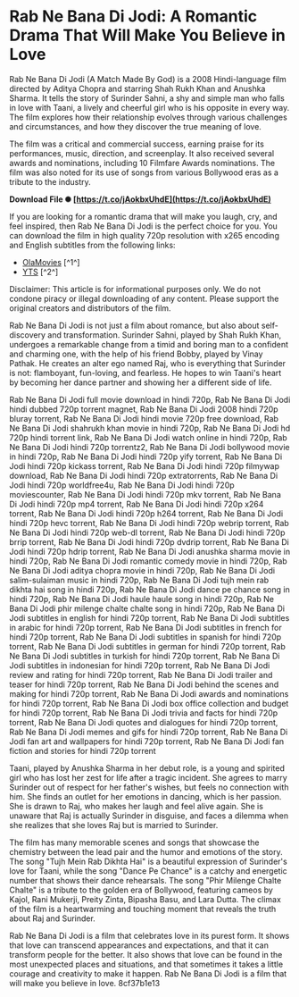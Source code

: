 
 
# Rab Ne Bana Di Jodi: A Romantic Drama That Will Make You Believe in Love
 
Rab Ne Bana Di Jodi (A Match Made By God) is a 2008 Hindi-language film directed by Aditya Chopra and starring Shah Rukh Khan and Anushka Sharma. It tells the story of Surinder Sahni, a shy and simple man who falls in love with Taani, a lively and cheerful girl who is his opposite in every way. The film explores how their relationship evolves through various challenges and circumstances, and how they discover the true meaning of love.
 
The film was a critical and commercial success, earning praise for its performances, music, direction, and screenplay. It also received several awards and nominations, including 10 Filmfare Awards nominations. The film was also noted for its use of songs from various Bollywood eras as a tribute to the industry.
 
**Download File ✺ [https://t.co/jAokbxUhdE](https://t.co/jAokbxUhdE)**


 
If you are looking for a romantic drama that will make you laugh, cry, and feel inspired, then Rab Ne Bana Di Jodi is the perfect choice for you. You can download the film in high quality 720p resolution with x265 encoding and English subtitles from the following links:
 
- [OlaMovies](https://olamovies.cloud/rab-ne-bana-di-jodi-2008-hindi-bluray/) [^1^]
- [YTS](https://yts.mx/movies/rab-ne-bana-di-jodi-2008) [^2^]

Disclaimer: This article is for informational purposes only. We do not condone piracy or illegal downloading of any content. Please support the original creators and distributors of the film.
  
Rab Ne Bana Di Jodi is not just a film about romance, but also about self-discovery and transformation. Surinder Sahni, played by Shah Rukh Khan, undergoes a remarkable change from a timid and boring man to a confident and charming one, with the help of his friend Bobby, played by Vinay Pathak. He creates an alter ego named Raj, who is everything that Surinder is not: flamboyant, fun-loving, and fearless. He hopes to win Taani's heart by becoming her dance partner and showing her a different side of life.
 
Rab Ne Bana Di Jodi full movie download in hindi 720p,  Rab Ne Bana Di Jodi hindi dubbed 720p torrent magnet,  Rab Ne Bana Di Jodi 2008 hindi 720p bluray torrent,  Rab Ne Bana Di Jodi hindi movie 720p free download,  Rab Ne Bana Di Jodi shahrukh khan movie in hindi 720p,  Rab Ne Bana Di Jodi hd 720p hindi torrent link,  Rab Ne Bana Di Jodi watch online in hindi 720p,  Rab Ne Bana Di Jodi hindi 720p torrentz2,  Rab Ne Bana Di Jodi bollywood movie in hindi 720p,  Rab Ne Bana Di Jodi hindi 720p yify torrent,  Rab Ne Bana Di Jodi hindi 720p kickass torrent,  Rab Ne Bana Di Jodi hindi 720p filmywap download,  Rab Ne Bana Di Jodi hindi 720p extratorrents,  Rab Ne Bana Di Jodi hindi 720p worldfree4u,  Rab Ne Bana Di Jodi hindi 720p moviescounter,  Rab Ne Bana Di Jodi hindi 720p mkv torrent,  Rab Ne Bana Di Jodi hindi 720p mp4 torrent,  Rab Ne Bana Di Jodi hindi 720p x264 torrent,  Rab Ne Bana Di Jodi hindi 720p h264 torrent,  Rab Ne Bana Di Jodi hindi 720p hevc torrent,  Rab Ne Bana Di Jodi hindi 720p webrip torrent,  Rab Ne Bana Di Jodi hindi 720p web-dl torrent,  Rab Ne Bana Di Jodi hindi 720p brrip torrent,  Rab Ne Bana Di Jodi hindi 720p dvdrip torrent,  Rab Ne Bana Di Jodi hindi 720p hdrip torrent,  Rab Ne Bana Di Jodi anushka sharma movie in hindi 720p,  Rab Ne Bana Di Jodi romantic comedy movie in hindi 720p,  Rab Ne Bana Di Jodi aditya chopra movie in hindi 720p,  Rab Ne Bana Di Jodi salim-sulaiman music in hindi 720p,  Rab Ne Bana Di Jodi tujh mein rab dikhta hai song in hindi 720p,  Rab Ne Bana Di Jodi dance pe chance song in hindi 720p,  Rab Ne Bana Di Jodi haule haule song in hindi 720p,  Rab Ne Bana Di Jodi phir milenge chalte chalte song in hindi 720p,  Rab Ne Bana Di Jodi subtitles in english for hindi 720p torrent,  Rab Ne Bana Di Jodi subtitles in arabic for hindi 720p torrent,  Rab Ne Bana Di Jodi subtitles in french for hindi 720p torrent,  Rab Ne Bana Di Jodi subtitles in spanish for hindi 720p torrent,  Rab Ne Bana Di Jodi subtitles in german for hindi 720p torrent,  Rab Ne Bana Di Jodi subtitles in turkish for hindi 720p torrent,  Rab Ne Bana Di Jodi subtitles in indonesian for hindi 720p torrent,  Rab Ne Bana Di Jodi review and rating for hindi 720p torrent,  Rab Ne Bana Di Jodi trailer and teaser for hindi 720p torrent,  Rab Ne Bana Di Jodi behind the scenes and making for hindi 720p torrent,  Rab Ne Bana Di Jodi awards and nominations for hindi 720p torrent,  Rab Ne Bana Di Jodi box office collection and budget for hindi 720p torrent,  Rab Ne Bana Di Jodi trivia and facts for hindi 720p torrent,  Rab Ne Bana Di Jodi quotes and dialogues for hindi 720p torrent,  Rab Ne Bana Di Jodi memes and gifs for hindi 720p torrent,  Rab Ne Bana Di Jodi fan art and wallpapers for hindi 720p torrent,  Rab Ne Bana Di Jodi fan fiction and stories for hindi 720p torrent
 
Taani, played by Anushka Sharma in her debut role, is a young and spirited girl who has lost her zest for life after a tragic incident. She agrees to marry Surinder out of respect for her father's wishes, but feels no connection with him. She finds an outlet for her emotions in dancing, which is her passion. She is drawn to Raj, who makes her laugh and feel alive again. She is unaware that Raj is actually Surinder in disguise, and faces a dilemma when she realizes that she loves Raj but is married to Surinder.
 
The film has many memorable scenes and songs that showcase the chemistry between the lead pair and the humor and emotions of the story. The song \"Tujh Mein Rab Dikhta Hai\" is a beautiful expression of Surinder's love for Taani, while the song \"Dance Pe Chance\" is a catchy and energetic number that shows their dance rehearsals. The song \"Phir Milenge Chalte Chalte\" is a tribute to the golden era of Bollywood, featuring cameos by Kajol, Rani Mukerji, Preity Zinta, Bipasha Basu, and Lara Dutta. The climax of the film is a heartwarming and touching moment that reveals the truth about Raj and Surinder.
 
Rab Ne Bana Di Jodi is a film that celebrates love in its purest form. It shows that love can transcend appearances and expectations, and that it can transform people for the better. It also shows that love can be found in the most unexpected places and situations, and that sometimes it takes a little courage and creativity to make it happen. Rab Ne Bana Di Jodi is a film that will make you believe in love.
 8cf37b1e13
 
